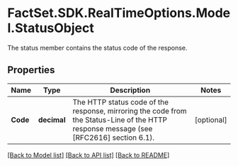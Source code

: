 # FactSet.SDK.RealTimeOptions.Model.StatusObject
The status member contains the status code of the response.

## Properties

Name | Type | Description | Notes
------------ | ------------- | ------------- | -------------
**Code** | **decimal** | The HTTP status code of the response, mirroring the code from the Status-Line of the HTTP response message (see [RFC2616] section 6.1). | [optional] 

[[Back to Model list]](../README.md#documentation-for-models) [[Back to API list]](../README.md#documentation-for-api-endpoints) [[Back to README]](../README.md)

